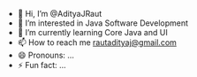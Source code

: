 - 👋 Hi, I’m @AdityaJRaut
- 👀 I’m interested in Java Software Development
- 🌱 I’m currently learning Core Java and UI
- 📫 How to reach me rautadityaj@gmail.com
- 😄 Pronouns: ...
- ⚡ Fun fact: ...

<!---
AdityaJRaut/AdityaJRaut is a ✨ special ✨ repository because its `README.md` (this file) appears on your GitHub profile.
You can click the Preview link to take a look at your changes.
--->
